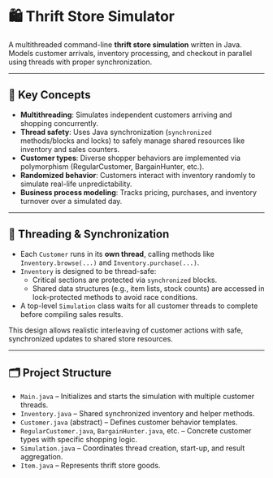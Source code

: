 # 🛍️ Thrift Store Simulator

A multithreaded command-line **thrift store simulation** written in Java. Models customer arrivals, inventory processing, and checkout in parallel using threads with proper synchronization.

---

## 🧠 Key Concepts

- **Multithreading**: Simulates independent customers arriving and shopping concurrently.
- **Thread safety**: Uses Java synchronization (`synchronized` methods/blocks and locks) to safely manage shared resources like inventory and sales counters.
- **Customer types**: Diverse shopper behaviors are implemented via polymorphism (RegularCustomer, BargainHunter, etc.).
- **Randomized behavior**: Customers interact with inventory randomly to simulate real-life unpredictability.
- **Business process modeling**: Tracks pricing, purchases, and inventory turnover over a simulated day.

---

## 🔧 Threading & Synchronization

- Each `Customer` runs in its **own thread**, calling methods like `Inventory.browse(...)` and `Inventory.purchase(...)`.
- `Inventory` is designed to be thread-safe:
  - Critical sections are protected via `synchronized` blocks.
  - Shared data structures (e.g., item lists, stock counts) are accessed in lock-protected methods to avoid race conditions.
- A top-level `Simulation` class waits for all customer threads to complete before compiling sales results.

This design allows realistic interleaving of customer actions with safe, synchronized updates to shared store resources.

---

## 🗂️ Project Structure

- `Main.java` – Initializes and starts the simulation with multiple customer threads.
- `Inventory.java` – Shared synchronized inventory and helper methods.
- `Customer.java` (abstract) – Defines customer behavior templates.
- `RegularCustomer.java`, `BargainHunter.java`, etc. – Concrete customer types with specific shopping logic.
- `Simulation.java` – Coordinates thread creation, start-up, and result aggregation.
- `Item.java` – Represents thrift store goods.
